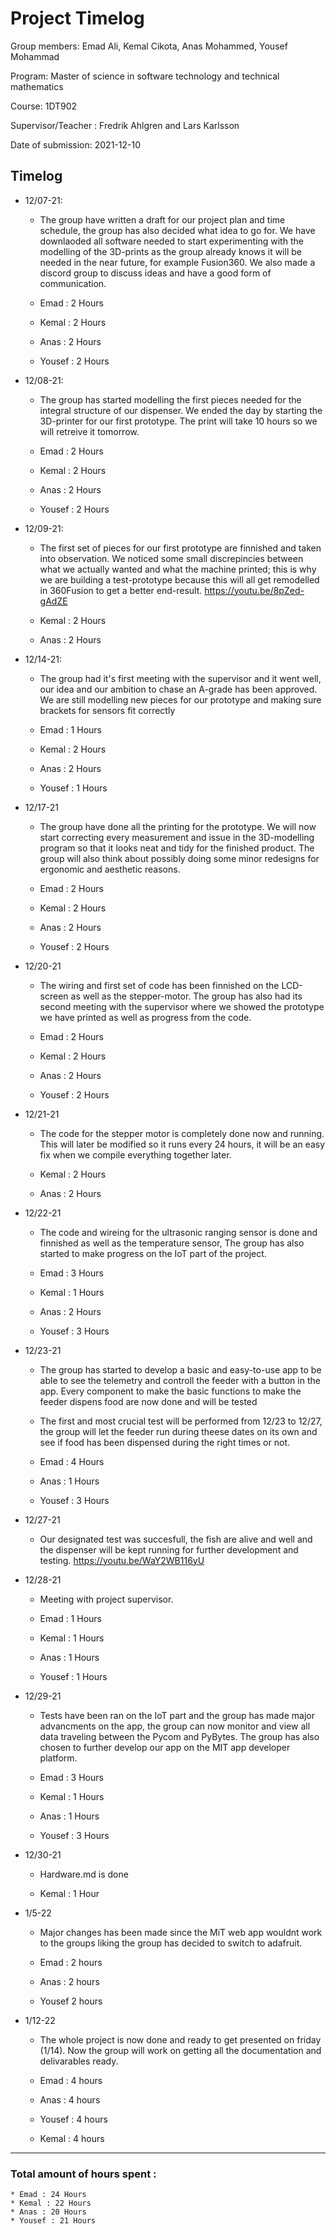 # Project Timelog
Group members: Emad Ali, Kemal Cikota, Anas Mohammed, Yousef Mohammad

Program: Master of science in software technology and technical mathematics

Course: 1DT902

Supervisor/Teacher : Fredrik Ahlgren and Lars Karlsson

Date of submission: 2021-12-10

## Timelog

- 12/07-21:
    * The group have written a draft for our project plan and time schedule, the group has also decided what idea to go for. We have downlaoded all software needed to start experimenting with the modelling of the 3D-prints as the group already knows it will be needed in the near future, for example Fusion360. We also made a discord group to discuss ideas and have a good form of communication.

    * Emad : 2 Hours
    * Kemal : 2 Hours
    * Anas : 2 Hours
    * Yousef : 2 Hours
- 12/08-21:
    * The group has started modelling the first pieces needed for the integral structure of our dispenser. We ended the day by starting the 3D-printer for our first prototype. The print will take 10 hours so we will retreive it tomorrow.

    * Emad : 2 Hours
    * Kemal : 2 Hours
    * Anas : 2 Hours
    * Yousef : 2 Hours
- 12/09-21:
    * The first set of pieces for our first prototype are finnished and taken into observation. We noticed some small discrepincies between what we actually wanted and what the machine printed; this is why we are building a test-prototype because this will all get remodelled in 360Fusion to get a better end-result.
    https://youtu.be/8pZed-gAdZE

    * Kemal : 2 Hours
    * Anas : 2 Hours
- 12/14-21:
    * The group had it's first meeting with the supervisor and it went well, our idea and our ambition to chase an A-grade has been approved. We are still modelling new pieces for our prototype and making sure brackets for sensors fit correctly
    
    * Emad : 1 Hours
    * Kemal : 2 Hours
    * Anas : 2 Hours
    * Yousef : 1 Hours
- 12/17-21
    * The group have done all the printing for the prototype. We will now start correcting every measurement and issue in the 3D-modelling program so that it looks neat and tidy for the finished product. The group will also think about possibly doing some minor redesigns for ergonomic and aesthetic reasons.

    * Emad : 2 Hours
    * Kemal : 2 Hours
    * Anas : 2 Hours
    * Yousef : 2 Hours
- 12/20-21
    * The wiring and first set of code has been finnished on the LCD-screen as well as the stepper-motor. The group has also had its second meeting with the supervisor where we showed the prototype we have printed as well as progress from the code.

    * Emad : 2 Hours
    * Kemal : 2 Hours
    * Anas : 2 Hours
    * Yousef : 2 Hours
- 12/21-21
    * The code for the stepper motor is completely done now and running. This will later be modified so it runs every 24 hours, it will be an easy fix when we compile everything together later.
    
    * Kemal : 2 Hours
    * Anas : 2 Hours
- 12/22-21
    * The code and wireing for the ultrasonic ranging sensor is done and finnished as well as the temperature sensor, The group has also started to make progress on the IoT part of the project.

    * Emad : 3 Hours
    * Kemal : 1 Hours
    * Anas : 2 Hours
    * Yousef : 3 Hours
- 12/23-21
    * The group has started to develop a basic and easy-to-use app to be able to see the telemetry and controll the feeder with a button in the app. Every component to make the basic functions to make the feeder dispens food are now done and will be tested

    * The first and most crucial test will be performed from 12/23 to 12/27, the group will let the feeder run during theese dates on its own and see if food has been dispensed during the right times or not.

    * Emad : 4 Hours
    * Anas : 1 Hours
    * Yousef : 3 Hours
- 12/27-21
    * Our designated test was succesfull, the fish are alive and well and the dispenser will be kept running for further development and testing. 
    https://youtu.be/WaY2WB116yU
- 12/28-21
    * Meeting with project supervisor.

    * Emad : 1 Hours
    * Kemal : 1 Hours
    * Anas : 1 Hours
    * Yousef : 1 Hours
- 12/29-21
    * Tests have been ran on the IoT part and the group has made major advancments on the app, the group can now monitor and view all data traveling between the Pycom and PyBytes. The group has also chosen to further develop our app on the MIT app developer platform.

    * Emad : 3 Hours
    * Kemal : 1 Hours
    * Anas : 1 Hours
    * Yousef : 3 Hours
- 12/30-21
    * Hardware.md is done

    * Kemal : 1 Hour
- 1/5-22
    * Major changes has been made since the MiT web app wouldnt work to the groups liking the group has decided to switch to adafruit.

    * Emad : 2 hours
    * Anas : 2 hours
    * Yousef 2 hours

- 1/12-22
    * The whole project is now done and ready to get presented on friday (1/14). Now the group will work on getting all the documentation and delivarables ready.

    * Emad : 4 hours
    * Anas : 4 hours
    * Yousef : 4 hours
    * Kemal : 4 hours
___
### Total amount of hours spent :
    * Emad : 24 Hours
    * Kemal : 22 Hours
    * Anas : 20 Hours
    * Yousef : 21 Hours



